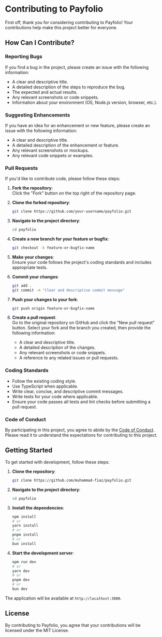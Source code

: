 # Contributing to Payfolio

First off, thank you for considering contributing to Payfolio! Your contributions help make this project better for everyone.

## How Can I Contribute?

### Reporting Bugs

If you find a bug in the project, please create an issue with the following information:
- A clear and descriptive title.
- A detailed description of the steps to reproduce the bug.
- The expected and actual results.
- Any relevant screenshots or code snippets.
- Information about your environment (OS, Node.js version, browser, etc.).

### Suggesting Enhancements

If you have an idea for an enhancement or new feature, please create an issue with the following information:
- A clear and descriptive title.
- A detailed description of the enhancement or feature.
- Any relevant screenshots or mockups.
- Any relevant code snippets or examples.

### Pull Requests

If you'd like to contribute code, please follow these steps:

1. **Fork the repository**:  
   Click the "Fork" button on the top right of the repository page.

2. **Clone the forked repository**:  
   ```bash
   git clone https://github.com/your-username/payfolio.git
   ```

3. **Navigate to the project directory**:
   ```bash
   cd payfolio
   ```

4. **Create a new branch for your feature or bugfix**:
   ```bash
   git checkout -b feature-or-bugfix-name
   ```

5. **Make your changes**:  
   Ensure your code follows the project's coding standards and includes appropriate tests.

6. **Commit your changes**:
   ```bash
   git add .
   git commit -m "Clear and descriptive commit message"
   ```

7. **Push your changes to your fork**:
   ```bash
   git push origin feature-or-bugfix-name
   ```

8. **Create a pull request**:  
   Go to the original repository on GitHub and click the "New pull request" button. Select your fork and the branch you created, then provide the following information:
   - A clear and descriptive title.
   - A detailed description of the changes.
   - Any relevant screenshots or code snippets.
   - A reference to any related issues or pull requests.

### Coding Standards

- Follow the existing coding style.
- Use TypeScript when applicable.
- Write clear, concise, and descriptive commit messages.
- Write tests for your code where applicable.
- Ensure your code passes all tests and lint checks before submitting a pull request.

### Code of Conduct

By participating in this project, you agree to abide by the [Code of Conduct](CODE_OF_CONDUCT.md). Please read it to understand the expectations for contributing to this project.

## Getting Started

To get started with development, follow these steps:

1. **Clone the repository**:
   ```bash
   git clone https://github.com/muhammad-fiaz/payfolio.git
   ```

2. **Navigate to the project directory**:
   ```bash
   cd payfolio
   ```

3. **Install the dependencies**:
   ```bash
   npm install
   # or
   yarn install
   # or
   pnpm install
   # or
   bun install
   ```

4. **Start the development server**:
   ```bash
   npm run dev
   # or
   yarn dev
   # or
   pnpm dev
   # or
   bun dev
   ```

The application will be available at `http://localhost:3000`.

## License

By contributing to Payfolio, you agree that your contributions will be licensed under the MIT License.

